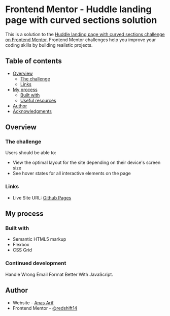 # Frontend Mentor - Huddle landing page with curved sections solution

This is a solution to the [Huddle landing page with curved sections challenge on Frontend Mentor](https://www.frontendmentor.io/challenges/huddle-landing-page-with-curved-sections-5ca5ecd01e82137ec91a50f2). Frontend Mentor challenges help you improve your coding skills by building realistic projects. 

## Table of contents

- [Overview](#overview)
  - [The challenge](#the-challenge)
  - [Links](#links)
- [My process](#my-process)
  - [Built with](#built-with)
  - [Useful resources](#useful-resources)
- [Author](#author)
- [Acknowledgments](#acknowledgments)

## Overview

### The challenge

Users should be able to:

- View the optimal layout for the site depending on their device's screen size
- See hover states for all interactive elements on the page

### Links

- Live Site URL: [Github Pages](https://redshift14.github.io/front-end-mentor-huddle-landing-page-with-curved-sections/)

## My process

### Built with

- Semantic HTML5 markup
- Flexbox
- CSS Grid

### Continued development

Handle Wrong Email Format Better With JavaScript.

## Author

- Website - [Anas Arif](https://redshift14.github.io/portfolio/)
- Frontend Mentor - [@redshift14](https://www.frontendmentor.io/profile/redshift14)